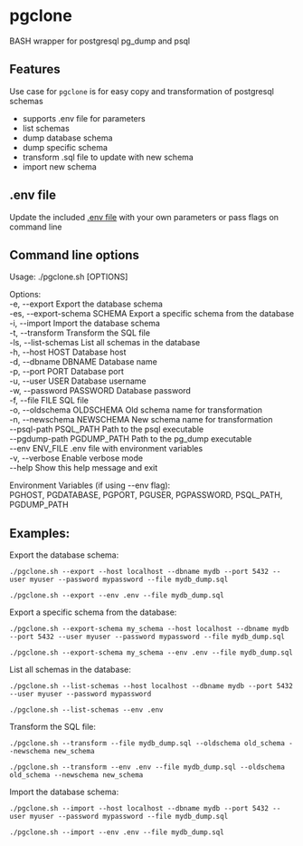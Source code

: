 # pgclone
BASH wrapper for postgresql pg_dump and psql

## Features

Use case for `pgclone` is for easy copy and transformation of postgresql schemas

- supports .env file for parameters
- list schemas
- dump database schema
- dump specific schema
- transform .sql file to update with new schema
- import new schema

## .env file

Update the included [.env file](https://github.com/tonylturner/pgclone/blob/main/.env) with your own parameters or pass flags on command line

## Command line options

Usage: ./pgclone.sh [OPTIONS]

Options:\
  -e, --export                Export the database schema\
  -es, --export-schema SCHEMA Export a specific schema from the database\
  -i, --import                Import the database schema\
  -t, --transform             Transform the SQL file\
  -ls, --list-schemas         List all schemas in the database\
  -h, --host HOST             Database host\
  -d, --dbname DBNAME         Database name\
  -p, --port PORT             Database port\
  -u, --user USER             Database username\
  -w, --password PASSWORD     Database password\
  -f, --file FILE             SQL file\
  -o, --oldschema OLDSCHEMA   Old schema name for transformation\
  -n, --newschema NEWSCHEMA   New schema name for transformation\
      --psql-path PSQL_PATH   Path to the psql executable\
      --pgdump-path PGDUMP_PATH Path to the pg_dump executable\
      --env ENV_FILE          .env file with environment variables\
  -v, --verbose               Enable verbose mode\
  --help                      Show this help message and exit

Environment Variables (if using --env flag):\
  PGHOST, PGDATABASE, PGPORT, PGUSER, PGPASSWORD, PSQL_PATH, PGDUMP_PATH

## Examples:
  Export the database schema:

    ./pgclone.sh --export --host localhost --dbname mydb --port 5432 --user myuser --password mypassword --file mydb_dump.sql

    ./pgclone.sh --export --env .env --file mydb_dump.sql

  Export a specific schema from the database:

    ./pgclone.sh --export-schema my_schema --host localhost --dbname mydb --port 5432 --user myuser --password mypassword --file mydb_dump.sql

    ./pgclone.sh --export-schema my_schema --env .env --file mydb_dump.sql

  List all schemas in the database:

    ./pgclone.sh --list-schemas --host localhost --dbname mydb --port 5432 --user myuser --password mypassword

    ./pgclone.sh --list-schemas --env .env

  Transform the SQL file:

    ./pgclone.sh --transform --file mydb_dump.sql --oldschema old_schema --newschema new_schema

    ./pgclone.sh --transform --env .env --file mydb_dump.sql --oldschema old_schema --newschema new_schema

  Import the database schema:

    ./pgclone.sh --import --host localhost --dbname mydb --port 5432 --user myuser --password mypassword --file mydb_dump.sql

    ./pgclone.sh --import --env .env --file mydb_dump.sql

